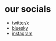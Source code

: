 
# our socials
- [twitter/x](https://twitter.com/sptfyin)
- [bluesky](https://bsky.app/profile/sptfy.in)
- [instagram](https://instagram.com/sptfyin)
